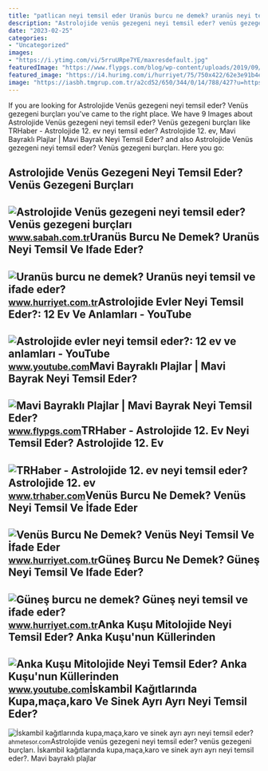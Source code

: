 ```yaml
---
title: "patlican neyi temsil eder Uranüs burcu ne demek? uranüs neyi temsil ve ifade eder?"
description: "Astrolojide venüs gezegeni neyi temsil eder? venüs gezegeni burçları"
date: "2023-02-25"
categories:
- "Uncategorized"
images:
- "https://i.ytimg.com/vi/5rruURpe7YE/maxresdefault.jpg"
featuredImage: "https://www.flypgs.com/blog/wp-content/uploads/2019/09/mavi-bayrakli-plajlar-marinalar-768x469.jpg"
featured_image: "https://i4.hurimg.com/i/hurriyet/75/750x422/62e3e91b4e3fe019f0b06c61.jpg"
image: "https://iasbh.tmgrup.com.tr/a2cd52/650/344/0/14/788/427?u=https://isbh.tmgrup.com.tr/sbh/2021/12/14/venus-gezegeni-neyi-temsil-eder-venus-burclari-nasil-etkiler-e1-1639482343615.jpg"
---
```


If you are looking for Astrolojide Venüs gezegeni neyi temsil eder? Venüs gezegeni burçları you've came to the right place. We have 9 Images about Astrolojide Venüs gezegeni neyi temsil eder? Venüs gezegeni burçları like TRHaber - Astrolojide 12. ev neyi temsil eder? Astrolojide 12. ev, Mavi Bayraklı Plajlar | Mavi Bayrak Neyi Temsil Eder? and also Astrolojide Venüs gezegeni neyi temsil eder? Venüs gezegeni burçları. Here you go:

Astrolojide Venüs Gezegeni Neyi Temsil Eder? Venüs Gezegeni Burçları
--------------------------------------------------------------------

 ![Astrolojide Venüs gezegeni neyi temsil eder? Venüs gezegeni burçları](https://iasbh.tmgrup.com.tr/a2cd52/650/344/0/14/788/427?u=https://isbh.tmgrup.com.tr/sbh/2021/12/14/venus-gezegeni-neyi-temsil-eder-venus-burclari-nasil-etkiler-e1-1639482343615.jpg) <small>www.sabah.com.tr</small>Uranüs Burcu Ne Demek? Uranüs Neyi Temsil Ve Ifade Eder?
--------------------------------------------------------

 ![Uranüs burcu ne demek? Uranüs neyi temsil ve ifade eder?](https://i4.hurimg.com/i/hurriyet/75/750x422/62e3f0874e3fe019f0b06cef.jpg) <small>www.hurriyet.com.tr</small>Astrolojide Evler Neyi Temsil Eder?: 12 Ev Ve Anlamları - YouTube
-----------------------------------------------------------------

 ![Astrolojide evler neyi temsil eder?: 12 ev ve anlamları - YouTube](https://i.ytimg.com/vi/L8IZhkmLxlM/maxresdefault.jpg) <small>www.youtube.com</small>Mavi Bayraklı Plajlar | Mavi Bayrak Neyi Temsil Eder?
-----------------------------------------------------

 ![Mavi Bayraklı Plajlar | Mavi Bayrak Neyi Temsil Eder?](https://www.flypgs.com/blog/wp-content/uploads/2019/09/mavi-bayrakli-plajlar-marinalar-768x469.jpg) <small>www.flypgs.com</small>TRHaber - Astrolojide 12. Ev Neyi Temsil Eder? Astrolojide 12. Ev
-----------------------------------------------------------------

 ![TRHaber - Astrolojide 12. ev neyi temsil eder? Astrolojide 12. ev](https://www.trhaber.com/images/haberler/2022/07/astrolojide_12_ev_neyi_temsil_eder_astrolojide_12_ev_konulari_ne_h56951_cb027.jpg) <small>www.trhaber.com</small>Venüs Burcu Ne Demek? Venüs Neyi Temsil Ve İfade Eder
-----------------------------------------------------

 ![Venüs Burcu Ne Demek? Venüs Neyi Temsil Ve İfade Eder](https://i4.hurimg.com/i/hurriyet/75/750x422/62e3f1304e3fe10b9865df14.jpg) <small>www.hurriyet.com.tr</small>Güneş Burcu Ne Demek? Güneş Neyi Temsil Ve Ifade Eder?
------------------------------------------------------

 ![Güneş burcu ne demek? Güneş neyi temsil ve ifade eder?](https://i4.hurimg.com/i/hurriyet/75/750x422/62e3e91b4e3fe019f0b06c61.jpg) <small>www.hurriyet.com.tr</small>Anka Kuşu Mitolojide Neyi Temsil Eder? Anka Kuşu'nun Küllerinden
----------------------------------------------------------------

 ![Anka Kuşu Mitolojide Neyi Temsil Eder? Anka Kuşu'nun Küllerinden](https://i.ytimg.com/vi/5rruURpe7YE/maxresdefault.jpg) <small>www.youtube.com</small>İskambil Kağıtlarında Kupa,maça,karo Ve Sinek Ayrı Ayrı Neyi Temsil Eder?
-------------------------------------------------------------------------

 ![İskambil kağıtlarında kupa,maça,karo ve sinek ayrı ayrı neyi temsil eder?](https://ahmetesor.com/resim/soru/51/78/66/iskambil-kagitlarinda-kupamacakaro-ve-sinek-ayri-ayri-neyi-temsil-eder-5178662928.jpg) <small>ahmetesor.com</small>Astrolojide venüs gezegeni neyi temsil eder? venüs gezegeni burçları. İskambil kağıtlarında kupa,maça,karo ve sinek ayrı ayrı neyi temsil eder?. Mavi bayraklı plajlar
